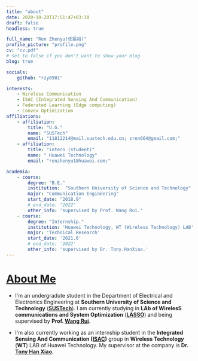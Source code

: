 ```yaml
---
title: "about"
date: 2020-10-20T17:51:47+03:30
draft: false
headless: true

full_name: "Ren Zhenyu(任振裕)"
profile_picture: "profile.png"
cv: "cv.pdf"
# set to false if you don't want to show your blog
blog: true

socials:
    github: "rzy0901"

interests:
    - Wireless Communication
    - ISAC (Integrated Sensing And Communication)
    - Federated Learning (Edge computing)
    - Convex Optimization
affiliations:
    - affiliation:
        title: "U.G."
        name: "SUSTech"
        email: "11812214@mail.sustech.edu.cn; zren664@gmail.com;"
    - affiliation:
        title: "intern (student)"
        name: " Huawei Technology"
        email: "renzhenyu1@huawei.com;"

academia:
    - course:
        degree: "B.E."
        institution:  "Southern University of Science and Technology"
        major: "Communication Engineering"
        start_date: "2018.9"
        # end_date: "2022"
        other_info: 'supervised by Prof. Wang Rui.'
    - course:
        degree: "Internship."
        institution: 'Huawei Technology, WT (Wireless Technology) LAB'
        major: 'Technical Research'
        start_date: '2021.6'
        # end_date: '2022'
        other_info: 'supervised by Dr. Tony.HanXiao.'
---
```

# [About Me](./cv.pdf)
+ I'm an undergradute student in the Department of Electrical and Electronics Engineering at **Southern University of Science and Technology** (**[SUSTech](https://www.sustech.edu.cn/en/)**). I am currently studying in **LAb of WirelesS communications and System Optimization** (**[LASSO](https://eee.sustech.edu.cn/p/wangrui/About%20LASSO.html)**) and being supervised by **Prof. [Wang Rui](https://eee.sustech.edu.cn/p/wangrui/index.html)**.

+ I'm also currently working as an internship student in the **Integrated Sensing And Communication ([ISAC](https://www.ieee-isac.org/))** group in **Wireless Technology** (**WT**) LAB of Huawei Technology. My supervisor at the company is **Dr. [Tony Han Xiao](https://scholar.google.com/citations?hl=en&user=cqvSehcAAAAJ)**.

